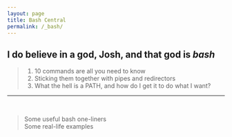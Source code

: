 ```yaml
---
layout: page
title: Bash Central
permalink: /_bash/
---
```


## I do believe in a god, Josh, and that god is *bash*

>1. 10 commands are all you need to know
>2. Sticking them together with pipes and redirectors
>3. What the hell is a PATH, and how do I get it to do what I want? 


___
<br>

> Some useful bash one-liners  
> Some real-life examples